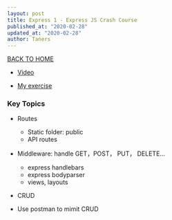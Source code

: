 ```yaml
---
layout: post
title: Express 1 - Express JS Crash Course
published_at: "2020-02-28"
updated_at: "2020-02-28"
author: Taners
---
```


[BACK TO HOME](https://tane-rs.github.io)


- [Video](https://www.youtube.com/watch?v=L72fhGm1tfE)

- [My exercise](https://github.com/tane-rs/Express_Crash_Course)

### Key Topics

- Routes
  - Static folder: public
  - API routes

- Middleware: handle GET，POST， PUT， DELETE...
  - express handlebars
  - express bodyparser
  - views, layouts

- CRUD

- Use postman to mimit CRUD